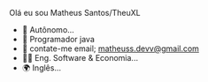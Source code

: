 Olá eu sou Matheus Santos/TheuXL

- 🔭 Autônomo...
- 🌱 Programador java
- 👯 contate-me email; matheuss.devv@gmail.com
- 👨‍🎓 Eng. Software & Economia...
- 🌍 Inglês...
